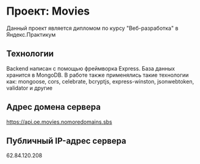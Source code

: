 # Проект: Movies

Данный проект является дипломом по курсу "Веб-разработка" в Яндекс.Практикум

## Технологии
Backend написан с помощью фреймворка Express. База данных хранится в MongoDB. В работе также применялись такие технологии как: mongoose, cors, celebrate, bcryptjs, express-winston, jsonwebtoken, validator и другие

## Адрес домена сервера
https://api.oe.movies.nomoredomains.sbs

## Публичный IP-адрес сервера
62.84.120.208
